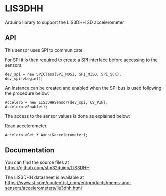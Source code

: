 # LIS3DHH
Arduino library to support the LIS3DHH 3D accelerometer

## API

This sensor uses SPI to communicate.

For SPI it is then required to create a SPI interface before accessing to the sensors:  

    dev_spi = new SPIClass(SPI_MOSI, SPI_MISO, SPI_SCK);  
    dev_spi->begin();

An instance can be created and enabled when the SPI bus is used following the procedure below:  

    Accelero = new LIS3DHHSensor(dev_spi, CS_PIN);  
    Accelero->Enable();

The access to the sensor values is done as explained below:  

  Read accelerometer.  

    Accelero->Get_X_Axes(&accelerometer);  

## Documentation

You can find the source files at  
https://github.com/stm32duino/LIS3DHH

The LIS3DHH datasheet is available at  
https://www.st.com/content/st_com/en/products/mems-and-sensors/accelerometers/lis3dhh.html
